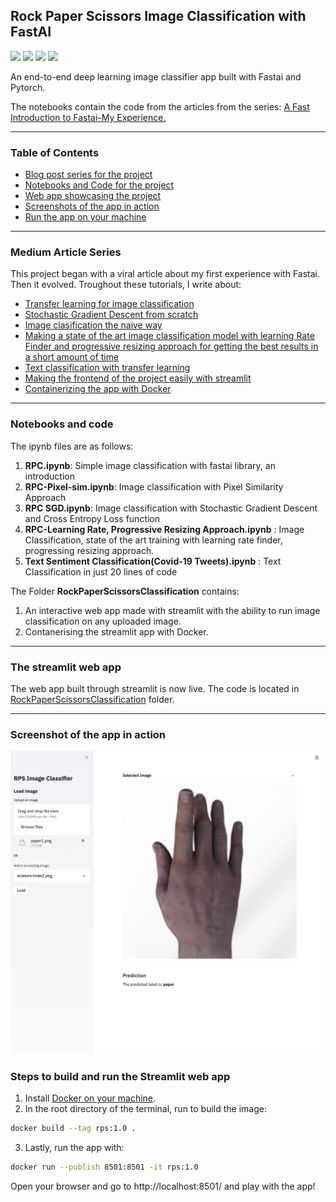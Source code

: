 ## Rock Paper Scissors Image Classification with FastAI
![](https://img.shields.io/badge/Powered%20by-Python%203.9.1-red?style=for-the-badge)
![](https://img.shields.io/badge/Built%20with-Fastai-brightgreen?style=for-the-badge) ![](https://img.shields.io/badge/-streamlit-orange?style=for-the-badge) ![](https://img.shields.io/badge/-Docker-blue?style=for-the-badge)

An end-to-end deep learning image classifier app built with Fastai and Pytorch.

The notebooks contain the code from the articles from the series: [A Fast Introduction to Fastai-My Experience.](https://towardsdatascience.com/a-fast-introduction-to-fastai-my-experience-b18d4457f6a5?source=your_stories_page-------------------------------------)

---

### Table of Contents
- [Blog post series for the project](#medium-article-series)
- [Notebooks and Code for the project](#notebooks-and-code)
- [Web app showcasing the project](#the-streamlit-web-app)
- [Screenshots of the app in action](#screenshot-of-the-app-in-action)
- [Run the app on your machine](#steps-to-build-and-run-the-streamlit-web-app)

---

### Medium Article Series
This project began with a viral article about my first experience with Fastai. Then it evolved. Troughout these tutorials, I write about:
- [Transfer learning for image classification](https://towardsdatascience.com/a-fast-introduction-to-fastai-my-experience-b18d4457f6a5?source=your_stories_page-------------------------------------)
- [Stochastic Gradient Descent from scratch](https://towardsdatascience.com/fastai-multi-class-classification-with-stochastic-gradient-descent-from-scratch-8410fe3fea22?source=your_stories_page-------------------------------------)
- [Image clasification the naive way](https://towardsdatascience.com/fastai-exploring-the-training-process-the-pixel-similarity-approach-74bbdb844509?source=your_stories_page-------------------------------------)
- [Making a state of the art image classification model with learning Rate Finder and progressive resizing approach for getting the best results in a short amount of time](https://towardsdatascience.com/how-to-make-a-state-of-the-art-model-with-fastai-bd11e168b214?source=your_stories_page-------------------------------------)
- [Text classification with transfer learning](https://towardsdatascience.com/text-classification-in-just-20-lines-of-code-8baf9c2a0a53?source=your_stories_page-------------------------------------)
- [Making the frontend of the project easily with streamlit](https://towardsdatascience.com/a-guide-to-streamlit-frontend-for-data-science-made-simpler-c6dda54e3183?source=your_stories_page-------------------------------------)
- [Containerizing the app with Docker](https://pub.towardsai.net/how-to-dockerize-your-data-science-project-a-quick-guide-b6fa2d6a8ba1?source=your_stories_page-------------------------------------)

---

### Notebooks and code
The ipynb files are as follows: 
1. **RPC.ipynb**: Simple image classification with fastai library, an introduction
2. **RPC-Pixel-sim.ipynb**: Image classification with Pixel Similarity Approach
3. **RPC SGD.ipynb**: Image classification with Stochastic Gradient Descent and Cross Entropy Loss function
4. **RPC-Learning Rate, Progressive Resizing Approach.ipynb** : Image Classification, state of the art training with learning rate finder, progressing resizing approach.
5. **Text Sentiment Classification(Covid-19 Tweets).ipynb** : Text Classification in just 20 lines of code

The Folder **RockPaperScissorsClassification** contains:
1. An interactive web app made with streamlit with the ability to run image classification on any uploaded image. 
2. Contanerising the streamlit app with Docker.

---

### The streamlit web app
The web app built through streamlit is now live. The code is located in [RockPaperScissorsClassification](https://github.com/yashprakash13/RockPaperScissorsFastAI/tree/main/RockPaperScissorsClassification) folder. 

---
### Screenshot of the app in action
![](https://github.com/yashprakash13/RockPaperScissorsFastAI/blob/main/screenshots/Screenshot%202021-02-16%20at%2011.24.57%20AM.png)

### Steps to build and run the Streamlit web app
1. Install [Docker on your machine](https://docker.com).
2. In the root directory of the terminal, run to build the image:
```bash
docker build --tag rps:1.0 .
```
3. Lastly, run the app with: 
```bash
docker run --publish 8501:8501 -it rps:1.0
```
Open your browser and go to http://localhost:8501/ and play with the app!
